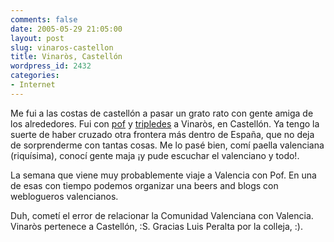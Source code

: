 ```yaml
---
comments: false
date: 2005-05-29 21:05:00
layout: post
slug: vinaros-castellon
title: Vinaròs, Castellón
wordpress_id: 2432
categories:
- Internet
---
```


Me fui a las costas de castellón a pasar un grato rato con gente amiga de los alrededores. Fui con [pof](http://pof.eslack.org/blog/) y [tripledes](http://www.livejournal.com/users/tripledes/) a Vinaròs, en Castellón. Ya tengo la suerte de haber cruzado otra  frontera más dentro de España, que no deja de sorprenderme con tantas cosas. Me lo pasé bien, comí paella valenciana (riquísima), conocí gente maja ¡y pude escuchar el valenciano y todo!.





La semana que viene muy probablemente viaje a Valencia con Pof. En una de esas con tiempo podemos organizar una beers and blogs con weblogueros valencianos.





Duh, cometí el error de relacionar la Comunidad Valenciana con Valencia. Vinaròs pertenece a Castellón, :S. Gracias Luis Peralta por la colleja, :).
